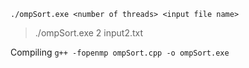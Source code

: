 `./ompSort.exe <number of threads> <input file name>`
> ./ompSort.exe 2 input2.txt  

Compiling
`g++ -fopenmp ompSort.cpp -o ompSort.exe`